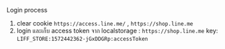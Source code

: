 Login process

1. clear cookie `https://access.line.me/` , `https://shop.line.me`
2. login และเก็บ access token จาก localstorage : `https://shop.line.me` key: `LIFF_STORE:1572442362-jGxDDGRp:accessToken`
